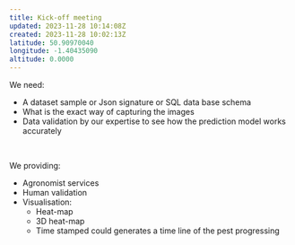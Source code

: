 ```yaml
---
title: Kick-off meeting
updated: 2023-11-28 10:14:08Z
created: 2023-11-28 10:02:13Z
latitude: 50.90970040
longitude: -1.40435090
altitude: 0.0000
---
```


We need:

- A dataset sample or Json signature or SQL data base schema
- What is the exact way of capturing the images
- Data validation by our expertise to see how the prediction model works accurately 

&nbsp;

We providing:

- Agronomist services 
- Human validation 
- Visualisation: 
    - Heat-map
    - 3D heat-map
    - Time stamped could generates a time line of the pest progressing